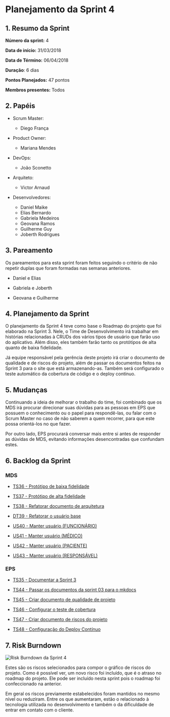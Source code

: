 # Planejamento da Sprint 4

## 1. Resumo da Sprint

__Número da sprint:__ 4

__Data de início:__ 31/03/2018

__Data de Término:__ 06/04/2018

__Duração__: 6 dias

__Pontos Planejados:__ 47 pontos

__Membros presentes:__ Todos

## 2. Papéis

- Scrum Master:
  - Diego França

- Product Owner:
  - Mariana Mendes

- DevOps:
  - João Sconetto

- Arquiteto:
  - Victor Arnaud

- Desenvolvedores:
  - Daniel Maike
  - Elias Bernardo
  - Gabriela Medeiros
  - Geovana Ramos
  - Guilherme Guy
  - Joberth Rodrigues

## 3. Pareamento

Os pareamentos para esta sprint foram feitos seguindo o critério de não repetir duplas que foram formadas nas semanas anteriores.

- Daniel e Elias

- Gabriela e Joberth

- Geovana e Guilherme

## 4. Planejamento da Sprint

O planejamento da Sprint 4 teve como base o Roadmap do projeto que foi elaborado na Sprint 3. Nele, o Time de Desenvolvimento irá trabalhar em histórias relacionadas à CRUDs dos vários tipos de usuário que farão uso do aplicativo. Além disso, eles também farão tanto os protótipos de alta quanto de baixa fidelidade.

Já equipe responsável pela gerência deste projeto irá criar o documento de qualidade e de riscos do projeto, além de passar os documentos feitos na Sprint 3 para o site que está armazenando-as. Também será configurado o teste automático da cobertura de código e o deploy contínuo.

## 5. Mudanças

Continuando a ideia de melhorar o trabalho do time, foi combinado que os MDS irá procurar direcionar suas dúvidas para as pessoas em EPS que possuem o conhecimento ou o papel para respondê-las, ou falar com o Scrum Master no caso de não saberem a quem recorrer, para que este possa orientá-los no que fazer.

Por outro lado, EPS procurará conversar mais entre si antes de responder as dúvidas de MDS, evitando informações desencontradas que confundam estes.

## 6. Backlog da Sprint

### MDS

- [TS36 - Protótipo de baixa fidelidade](https://github.com/fga-gpp-mds/2018.1-Dr-Down/issues/66)

- [TS37 - Protótipo de alta fidelidade](https://github.com/fga-gpp-mds/2018.1-Dr-Down/issues/67)

- [TS38 - Refatorar documento de arquitetura](https://github.com/fga-gpp-mds/2018.1-Dr-Down/issues/68)

- [DT39 - Refatorar o usuário base](https://github.com/fga-gpp-mds/2018.1-Dr-Down/issues/69)

- [US40 - Manter usuário (FUNCIONÁRIO)](https://github.com/fga-gpp-mds/2018.1-Dr-Down/issues/70)

- [US41 - Manter usuário (MÉDICO)](https://github.com/fga-gpp-mds/2018.1-Dr-Down/issues/71)

- [US42 - Manter usuário (PACIENTE)](https://github.com/fga-gpp-mds/2018.1-Dr-Down/issues/72)

- [US43 - Manter usuário (RESPONSÁVEL)](https://github.com/fga-gpp-mds/2018.1-Dr-Down/issues/73)

### EPS

- [TS35 - Documentar a Sprint 3](https://github.com/fga-gpp-mds/2018.1-Dr-Down/issues/58)

- [TS44 - Passar os documentos da sprint 03 para o mkdocs](https://github.com/fga-gpp-mds/2018.1-Dr-Down/issues/74)

- [TS45 - Criar documento de qualidade de projeto](https://github.com/fga-gpp-mds/2018.1-Dr-Down/issues/78)

- [TS46 - Configurar o teste de cobertura](https://github.com/fga-gpp-mds/2018.1-Dr-Down/issues/79)

- [TS47 - Criar documento de riscos do projeto](https://github.com/fga-gpp-mds/2018.1-Dr-Down/issues/81)

- [TS48 - Configuração do Deploy Contínuo](https://github.com/fga-gpp-mds/2018.1-Dr-Down/issues/83)

## 7. Risk Burndown

![Risk Burndown da Sprint 4](https://uploaddeimagens.com.br/images/001/368/245/original/riscoS4.png?1523454454)

Estes são os riscos selecionados para compor o gráfico de riscos do projeto. Como é possível ver, um novo risco foi incluído, que é o atraso no roadmap do projeto. Ele pode ser incluído nesta sprint pois o roadmap foi confeccionado na anterior.

Em geral os riscos previamente estabelecidos foram mantidos no mesmo nível ou reduziram. Entre os que aumentaram, estão o relacionado à tecnologia utilizada no desenvolvimento e também o da dificuldade de entrar em contato com o cliente.
